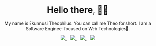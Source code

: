 <h1 align='center'>Hello there, 👋🏾</h1>

<p align='center'>My name is Ekunnusi Theophilus. You can call me Theo for short. I am a Software Engineer focused on Web Technologies💙. </p>

<p align='center'>
<a href="https://twitter.com/theoflux_uiux">
  <img src="https://img.shields.io/badge/twitter-%231DA1F2.svg?&style=for-the-badge&logo=twitter&logoColor=white" />
</a>&nbsp;&nbsp;
<a href="https://www.linkedin.com/in/theophilus-ekunnusi-3257a0169">
  <img src="https://img.shields.io/badge/linkedin-%230077B5.svg?&style=for-the-badge&logo=linkedin&logoColor=white" />
</a>&nbsp;&nbsp;
 <a href="https://instagram.com/theo_flux">
   <img src= "https://img.shields.io/badge/instagram-%230077B5.svg?&style=for-the-badge&logo=instagram&logoColor=white" />
</a>&nbsp;&nbsp;
<a href="mailto:tifluse@gmail.com">
  <img src="https://img.shields.io/badge/email me-%23D14836.svg?&style=for-the-badge&logo=gmail&logoColor=white" />
  </a>
  </p>
